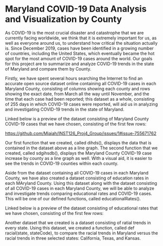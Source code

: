 # Maryland COVID-19 Data Analysis and Visualization by County

As COVID-19 is the most crucial disaster and catastrophe that we are currently facing worldwide, we think that it is extremely important for us, as well as everyone around us, to understand how critical the situation actually is. Since December 2019, cases have been identified in a growing number of countries, including the United States, which eventually became the hot spot for the most amount of COVID-19 cases around the world. Our goals for this project are to summarize and analyze COVID-19 trends in the state of Maryland and compare them by County. 

Firstly, we have spent several hours searching the Internet to find an accurate open source dataset online containing all COVID-19 cases in each Maryland County, consisting of columns showing each county and rows showing the exact date, from March all the way until November, and the time that each case had been reported; this dataset as a whole, consisting of 255 days in which COVID-19 cases were reported, will aid us in analyzing and investigating COVID-19 trends in the state of Maryland. 

Linked below is a preview of the dataset consisting of Maryland County COVID-19 cases that we have chosen, consisting of the first few rows:

https://github.com/Miaiah/INST126_Proj4_Group/issues/1#issue-755671762

Our first function that we created, called dihds(), displays the data that is contained in the dataset above as a line graph. The second function that we created, called sdgihsdb(), displays the Maryland County COVID-19 case increase by county as a line graph as well. With a visual aid, it is easier to see the trends in COVID-19 counties within each county.


Aside from the dataset containing all COVID-19 cases in each Maryland County, we have also created a dataset consisting of education rates in each MAryland County. Using this dataset along with the dataset consisting of all COVID-19 cases in each Maryland County, we will be able to analyze and investigate trends comparing educational rates and COVID-19 cases. This will be one of our defined functions, called educationalRates().

Linked below is a preview of the dataset consisting of educational rates that we have chosen, consisting of the first few rows:



Another dataset that we created is a dataset consisting of ratial trends in every state. Using this dataset, we created a function, called def racial(state, stateCode), to compare the racial trends in Maryland versus the racial trends in three selected states: California, Texas, and Kansas.
